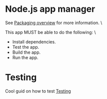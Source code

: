 # Node.js app manager

See [Packaging overview](https://packaging.python.org/en/latest/overview/) for more
information. \

This app MUST be able to do the following: \
 * Install dependencies.
 * Test the app.
 * Build the app.
 * Run the app.

# Testing

Cool guid on how to test [Testing](https://py-pkgs.org/05-testing.html)
